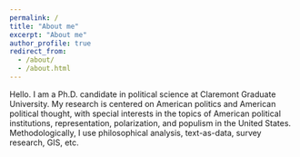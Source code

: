 ```yaml
---
permalink: /
title: "About me"
excerpt: "About me"
author_profile: true
redirect_from: 
  - /about/
  - /about.html
---
```


Hello. I am a Ph.D. candidate in political science at Claremont Graduate University. My research is centered on American politics and American political thought, with special interests in the topics of American political institutions, representation, polarization, and populism in the United States. Methodologically, I use philosophical analysis, text-as-data, survey research, GIS, etc.
